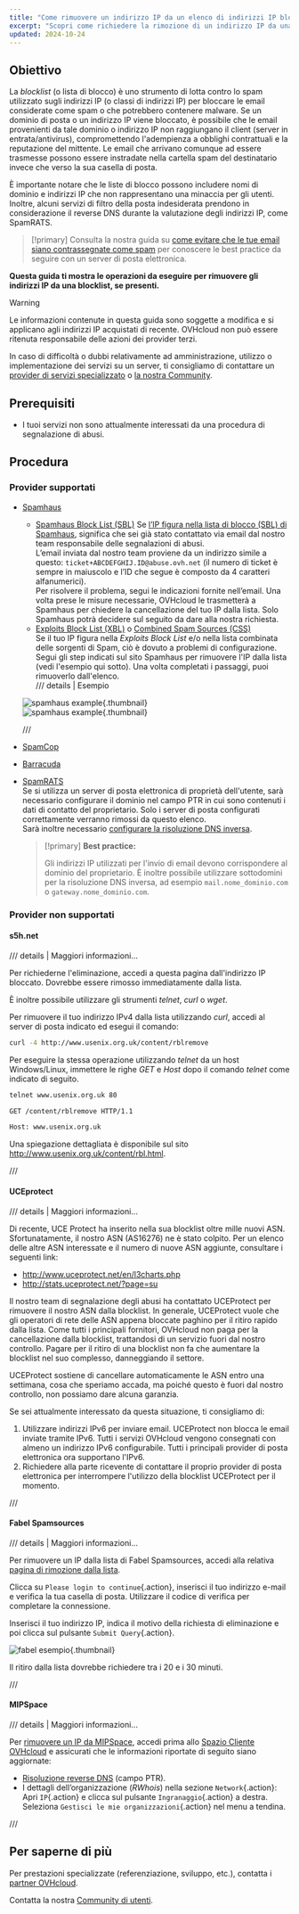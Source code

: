 ```yaml
---
title: "Come rimuovere un indirizzo IP da un elenco di indirizzi IP bloccati"
excerpt: "Scopri come richiedere la rimozione di un indirizzo IP da una blocklist se i tuoi servizi sono interessati dai fornitori di antispam"
updated: 2024-10-24
---
```


<style>
details>summary {
    color:rgb(33, 153, 232) !important;
    cursor: pointer;
}
details>summary::before {
    content:'\25B6';
    padding-right:1ch;
}
details[open]>summary::before {
    content:'\25BC';
}
</style>

## Obiettivo

La *blocklist* (o lista di blocco) è uno strumento di lotta contro lo spam utilizzato sugli indirizzi IP (o classi di indirizzi IP) per bloccare le email considerate come spam o che potrebbero contenere malware. Se un dominio di posta o un indirizzo IP viene bloccato, è possibile che le email provenienti da tale dominio o indirizzo IP non raggiungano il client (server in entrata/antivirus), compromettendo l'adempienza a obblighi contrattuali e la reputazione del mittente. Le email che arrivano comunque ad essere trasmesse possono essere instradate nella cartella spam del destinatario invece che verso la sua casella di posta.

È importante notare che le liste di blocco possono includere nomi di dominio e indirizzi IP che non rappresentano una minaccia per gli utenti. Inoltre, alcuni servizi di filtro della posta indesiderata prendono in considerazione il reverse DNS durante la valutazione degli indirizzi IP, come SpamRATS.

> [!primary]
> Consulta la nostra guida su [come evitare che le tue email siano contrassegnate come spam](/pages/bare_metal_cloud/dedicated_servers/mail_sending_optimization) per conoscere le best practice da seguire con un server di posta elettronica.
>

**Questa guida ti mostra le operazioni da eseguire per rimuovere gli indirizzi IP da una blocklist, se presenti.**

> [!warning]
> Le informazioni contenute in questa guida sono soggette a modifica e si applicano agli indirizzi IP acquistati di recente. OVHcloud non può essere ritenuta responsabile delle azioni dei provider terzi.
>
> In caso di difficoltà o dubbi relativamente ad amministrazione, utilizzo o implementazione dei servizi su un server, ti consigliamo di contattare un [provider di servizi specializzato](/links/partner) o [la nostra Community](/links/community).
>

## Prerequisiti

- I tuoi servizi non sono attualmente interessati da una procedura di segnalazione di abusi.

## Procedura

### Provider supportati

- [Spamhaus](https://check.spamhaus.org/)

    - [Spamhaus Block List (SBL)](https://www.spamhaus.org/blocklists/spamhaus-blocklist/)
    Se [l’IP figura nella lista di blocco (SBL) di Spamhaus](https://check.spamhaus.org/sbl/listings/ovh.net/), significa che sei già stato contattato via email dal nostro team responsabile delle segnalazioni di abusi.<br>
    L’email inviata dal nostro team proviene da un indirizzo simile a questo: `ticket+ABCDEFGHIJ.ID@abuse.ovh.net` (il numero di ticket è sempre in maiuscolo e l’ID che segue è composto da 4 caratteri alfanumerici).<br>
    Per risolvere il problema, segui le indicazioni fornite nell’email. Una volta prese le misure necessarie, OVHcloud le trasmetterà a Spamhaus per chiedere la cancellazione del tuo IP dalla lista. Solo Spamhaus potrà decidere sul seguito da dare alla nostra richiesta.
    - [Exploits Block List (XBL)](https://www.spamhaus.org/blocklists/exploits-blocklist/) o [Combined Spam Sources (CSS)](https://www.spamhaus.org/blocklists/combined-spam-sources/)  
    Se il tuo IP figura nella *Exploits Block List* e/o nella lista combinata delle sorgenti di Spam, ciò è dovuto a problemi di configurazione. Segui gli step indicati sul sito Spamhaus per rimuovere l'IP dalla lista (vedi l'esempio qui sotto). Una volta completati i passaggi, puoi rimuoverlo dall'elenco.  
    /// details | Esempio
    
    ![spamhaus example](images/blocklist1.png){.thumbnail}  
    ![spamhaus example](images/blocklist2.png){.thumbnail}

    ///

- [SpamCop](https://www.spamcop.net/bl.shtml)

- [Barracuda](https://www.barracudacentral.org/lookups)

- [SpamRATS](https://spamrats.com/lookup.php)  
    Se si utilizza un server di posta elettronica di proprietà dell'utente, sarà necessario configurare il dominio nel campo PTR in cui sono contenuti i dati di contatto del proprietario. Solo i server di posta configurati correttamente verranno rimossi da questo elenco.  
    Sarà inoltre necessario [configurare la risoluzione DNS inversa](/pages/bare_metal_cloud/virtual_private_servers/configuring-reverse-dns).
    
    > [!primary]
    > **Best practice:**
    >
    > Gli indirizzi IP utilizzati per l'invio di email devono corrispondere al dominio del proprietario. È inoltre possibile utilizzare sottodomini per la risoluzione DNS inversa, ad esempio `mail.nome_dominio.com` o `gateway.nome_dominio.com`.

### Provider non supportati

#### s5h.net

/// details | Maggiori informazioni...

Per richiederne l'eliminazione, accedi a questa pagina dall'indirizzo IP bloccato. Dovrebbe essere rimosso immediatamente dalla lista.

È inoltre possibile utilizzare gli strumenti *telnet*, *curl* o *wget*.

Per rimuovere il tuo indirizzo IPv4 dalla lista utilizzando *curl*, accedi al server di posta indicato ed esegui il comando:

```bash
curl -4 http://www.usenix.org.uk/content/rblremove
```

Per eseguire la stessa operazione utilizzando *telnet* da un host Windows/Linux, immettere le righe *GET* e *Host* dopo il comando *telnet* come indicato di seguito.

```bash
telnet www.usenix.org.uk 80
```

```bash
GET /content/rblremove HTTP/1.1
```

```bash
Host: www.usenix.org.uk
```

Una spiegazione dettagliata è disponibile sul sito <http://www.usenix.org.uk/content/rbl.html>.

///

#### UCEprotect

/// details | Maggiori informazioni...

Di recente, UCE Protect ha inserito nella sua blocklist oltre mille nuovi ASN. Sfortunatamente, il nostro ASN (AS16276) ne è stato colpito. Per un elenco delle altre ASN interessate e il numero di nuove ASN aggiunte, consultare i seguenti link:

- http://www.uceprotect.net/en/l3charts.php
- http://stats.uceprotect.net/?page=su

Il nostro team di segnalazione degli abusi ha contattato UCEProtect per rimuovere il nostro ASN dalla blocklist. In generale, UCEProtect vuole che gli operatori di rete delle ASN appena bloccate paghino per il ritiro rapido dalla lista. Come tutti i principali fornitori, OVHcloud non paga per la cancellazione dalla blocklist, trattandosi di un servizio fuori dal nostro controllo. Pagare per il ritiro di una blocklist non fa che aumentare la blocklist nel suo complesso, danneggiando il settore.

UCEProtect sostiene di cancellare automaticamente le ASN entro una settimana, cosa che speriamo accada, ma poiché questo è fuori dal nostro controllo, non possiamo dare alcuna garanzia.

Se sei attualmente interessato da questa situazione, ti consigliamo di:

1. Utilizzare indirizzi IPv6 per inviare email. UCEProtect non blocca le email inviate tramite IPv6. Tutti i servizi OVHcloud vengono consegnati con almeno un indirizzo IPv6 configurabile. Tutti i principali provider di posta elettronica ora supportano l'IPv6.
2. Richiedere alla parte ricevente di contattare il proprio provider di posta elettronica per interrompere l'utilizzo della blocklist UCEProtect per il momento.

///

#### Fabel Spamsources

/// details | Maggiori informazioni...

Per rimuovere un IP dalla lista di Fabel Spamsources, accedi alla relativa [pagina di rimozione dalla lista](https://www.spamsources.fabel.dk/delist).

Clicca su `Please login to continue`{.action}, inserisci il tuo indirizzo e-mail e verifica la tua casella di posta. Utilizzare il codice di verifica per completare la connessione.

Inserisci il tuo indirizzo IP, indica il motivo della richiesta di eliminazione e poi clicca sul pulsante `Submit Query`{.action}.

![fabel esempio](images/blocklist3.png){.thumbnail}

Il ritiro dalla lista dovrebbe richiedere tra i 20 e i 30 minuti.

///

#### MIPSpace

/// details | Maggiori informazioni...

Per [rimuovere un IP da MIPSpace](https://www.mipspace.com/remove.php), accedi prima allo [Spazio Cliente OVHcloud](/links/manager) e assicurati che le informazioni riportate di seguito siano aggiornate:

- [Risoluzione reverse DNS](/pages/bare_metal_cloud/virtual_private_servers/configuring-reverse-dns) (campo PTR).
- I dettagli dell’organizzazione (*RWhois*) nella sezione `Network`{.action}: Apri `IP`{.action} e clicca sul pulsante `Ingranaggio`{.action} a destra. Seleziona `Gestisci le mie organizzazioni`{.action} nel menu a tendina.

///

## Per saperne di più

Per prestazioni specializzate (referenziazione, sviluppo, etc.), contatta i [partner OVHcloud](/links/partner).

Contatta la nostra [Community di utenti](/links/community).